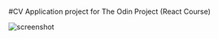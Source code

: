 #CV Application project 
for The Odin Project (React Course)

![screenshot](./assets/screenshot.png)